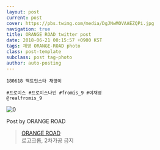 ```yaml
---
layout: post
current: post
cover: https://pbs.twimg.com/media/DgJNwMOVAAEZQPi.jpg
navigation: true
title: ORANGE ROAD twitter post
date: 2018-06-21 00:15:57 +0900 KST
tags: 채영 ORANGE-ROAD photo
class: post-template
subclass: post tag-photo
author: auto-posting
---
```


```  
180618 팩트인스타 채영이  
  
#프로미스 #프로미스나인 #fromis_9 #이채영  
@realfromis_9  

```

![0](https://pbs.twimg.com/media/DgJNwMOVAAEZQPi.jpg)


Post by ORANGE ROAD

> [ORANGE ROAD](https://twitter.com/OrangeRoad8)  
> 로고크롭, 2차가공 금지